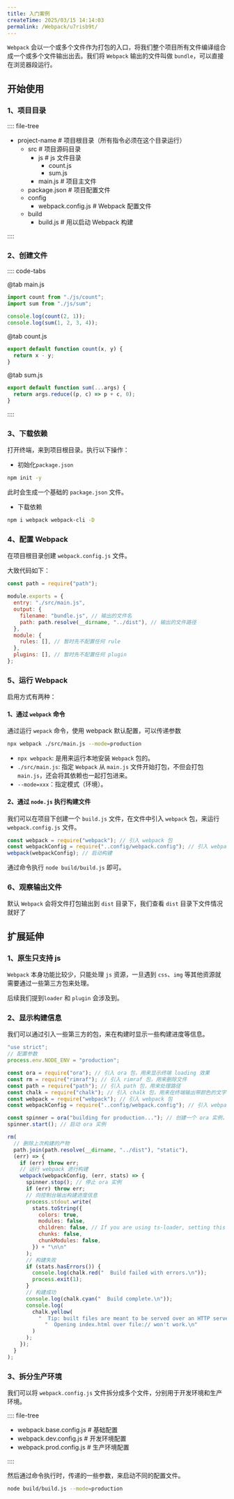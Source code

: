 ```yaml
---
title: 入门案例
createTime: 2025/03/15 14:14:03
permalink: /Webpack/u7risb9t/
---
```


`Webpack` 会以一个或多个文件作为打包的入口，将我们整个项目所有文件编译组合成一个或多个文件输出出去。我们将 `Webpack` 输出的文件叫做 `bundle`，可以直接在浏览器段运行。

## 开始使用

### 1、项目目录

:::: file-tree

- project-name # 项目根目录（所有指令必须在这个目录运行）
  - src # 项目源码目录
    - js # js 文件目录
      - count.js
      - sum.js
    - main.js # 项目主文件
  - package.json # 项目配置文件
  - config
    - webpack.config.js # Webpack 配置文件
  - build
    - build.js # 用以启动 Webpack 构建

::::

### 2、创建文件

:::: code-tabs

@tab main.js

```js
import count from "./js/count";
import sum from "./js/sum";

console.log(count(2, 1));
console.log(sum(1, 2, 3, 4));
```

@tab count.js

```js
export default function count(x, y) {
  return x - y;
}
```

@tab sum.js

```js
export default function sum(...args) {
  return args.reduce((p, c) => p + c, 0);
}
```

::::

### 3、下载依赖

打开终端，来到项目根目录。执行以下操作：

- 初始化`package.json`

```bash
npm init -y
```

此时会生成一个基础的 `package.json` 文件。

- 下载依赖

```bash
npm i webpack webpack-cli -D
```

### 4、配置 Webpack

在项目根目录创建 `webpack.config.js` 文件。

大致代码如下：

```js :collapsed-lines=10
const path = require("path");

module.exports = {
  entry: "./src/main.js",
  output: {
    filename: "bundle.js", // 输出的文件名
    path: path.resolve(__dirname, "../dist"), // 输出的文件路径
  },
  module: {
    rules: [], // 暂时先不配置任何 rule
  },
  plugins: [], // 暂时先不配置任何 plugin
};
```

### 5、运行 Webpack

启用方式有两种：

#### 1、通过 `webpack` 命令

通过运行 `wepack` 命令，使用 webpack 默认配置，可以传递参数

```bash
npx webpack ./src/main.js --mode=production
```

- `npx webpack`: 是用来运行本地安装 `Webpack` 包的。
- `./src/main.js`: 指定 `Webpack` 从 `main.js` 文件开始打包，不但会打包 `main.js`，还会将其依赖也一起打包进来。
- `--mode=xxx`：指定模式（环境）。

#### 2、通过 `node.js` 执行构建文件

我们可以在项目下创建一个 `build.js` 文件，在文件中引入 `webpack` 包，来运行 `webpack.config.js` 文件。

```js
const webpack = require("webpack"); // 引入 webpack 包
const webpackConfig = require("..config/webpack.config"); // 引入 webpack 配置文件
webpack(webpackConfig); // 启动构建
```

通过命令执行 `node build/build.js` 即可。

### 6、观察输出文件

默认 `Webpack` 会将文件打包输出到 `dist` 目录下，我们查看 `dist` 目录下文件情况就好了

## 扩展延伸

### 1、原生只支持 js

`Webpack` 本身功能比较少，只能处理 `js` 资源，一旦遇到 `css`、`img` 等其他资源就需要通过一些第三方包来处理。

后续我们提到`loader` 和 `plugin` 会涉及到。

### 2、显示构建信息

我们可以通过引入一些第三方的包，来在构建时显示一些构建进度等信息。

```js :collapsed-lines=10
"use strict";
// 配置参数
process.env.NODE_ENV = "production";

const ora = require("ora"); // 引入 ora 包，用来显示终端 loading 效果
const rm = require("rimraf"); // 引入 rimraf 包，用来删除文件
const path = require("path"); // 引入 path 包，用来处理路径
const chalk = require("chalk"); // 引入 chalk 包，用来在终端输出带颜色的文字
const webpack = require("webpack"); // 引入 webpack 包
const webpackConfig = require("..config/webpack.config"); // 引入 webpack 配置文件

const spinner = ora("building for production..."); // 创建一个 ora 实例，用来显示终端 loading 效果
spinner.start(); // 启动 ora 实例

rm(
  // 删除上次构建的产物
  path.join(path.resolve(__dirname, "../dist"), "static"),
  (err) => {
    if (err) throw err;
    // 运行 webpack 进行构建
    webpack(webpackConfig, (err, stats) => {
      spinner.stop(); // 停止 ora 实例
      if (err) throw err;
      // 向控制台输出构建进度信息
      process.stdout.write(
        stats.toString({
          colors: true,
          modules: false,
          children: false, // If you are using ts-loader, setting this to true will make TypeScript errors show up during build.
          chunks: false,
          chunkModules: false,
        }) + "\n\n"
      );
      // 构建失败
      if (stats.hasErrors()) {
        console.log(chalk.red("  Build failed with errors.\n"));
        process.exit(1);
      }
      // 构建成功
      console.log(chalk.cyan("  Build complete.\n"));
      console.log(
        chalk.yellow(
          "  Tip: built files are meant to be served over an HTTP server.\n" +
            "  Opening index.html over file:// won't work.\n"
        )
      );
    });
  }
);
```

### 3、拆分生产环境

我们可以将 `webpack.config.js` 文件拆分成多个文件，分别用于开发环境和生产环境。

:::: file-tree

- webpack.base.config.js # 基础配置
- webpack.dev.config.js # 开发环境配置
- webpack.prod.config.js # 生产环境配置

::::

然后通过命令执行时，传递的一些参数，来启动不同的配置文件。

```bash
node build/build.js --mode=production
```
